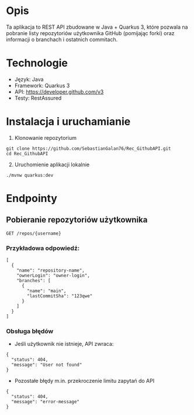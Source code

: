 # Opis

Ta aplikacja to REST API zbudowane w Java + Quarkus 3, które pozwala na pobranie listy repozytoriów użytkownika GitHub (pomijając forki) oraz informacji o branchach i ostatnich commitach.

# Technologie
- Język: Java
- Framework: Quarkus 3
- API: https://developer.github.com/v3
- Testy: RestAssured

# Instalacja i uruchamianie
1. Klonowanie repozytorium
```
git clone https://github.com/SebastianGalan76/Rec_GithubAPI.git
cd Rec_GithubAPI
```

2. Uruchomienie aplikacji lokalnie
```
./mvnw quarkus:dev
```

# Endpointy
## Pobieranie repozytoriów użytkownika
```
GET /repos/{username}
```
### Przykładowa odpowiedź:
```
[
  {
    "name": "repository-name",
    "ownerLogin": "owner-login",
    "branches": [
      {
        "name": "main",
        "lastCommitSha": "123qwe"
      }
    ]
  }
]
```
### Obsługa błędów
- Jeśli użytkownik nie istnieje, API zwraca:
```
{
  "status": 404,
  "message": "User not found"
}
```
- Pozostałe błędy m.in. przekroczenie limitu zapytań do API
```
{
  "status": 404,
  "message": "error-message"
}
```
